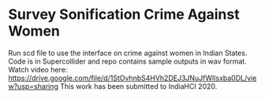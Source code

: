 # Survey Sonification Crime Against Women
Run scd file to use the interface on crime against women in Indian States. Code is in Supercollider and repo contains sample outputs in wav format. Watch video here: https://drive.google.com/file/d/1StOvhnbS4HVh2DEJ3JNuJfWIlsxba0DL/view?usp=sharing
This work has been submitted to IndiaHCI 2020.
